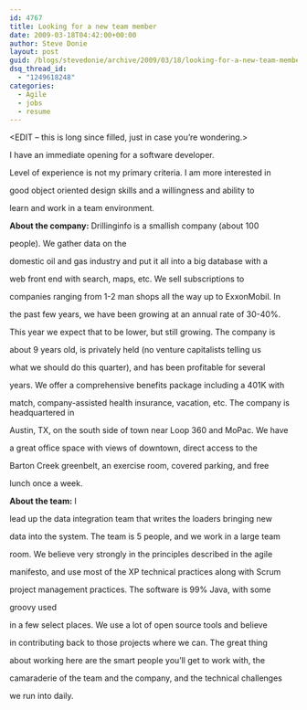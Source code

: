 ```yaml
---
id: 4767
title: Looking for a new team member
date: 2009-03-18T04:42:00+00:00
author: Steve Donie
layout: post
guid: /blogs/stevedonie/archive/2009/03/18/looking-for-a-new-team-member.aspx
dsq_thread_id:
  - "1249618248"
categories:
  - Agile
  - jobs
  - resume
---
```

<EDIT &#8211; this is long since filled, just in case you&#8217;re wondering.>

I have an immediate opening for a software developer.
  
Level of experience is not my primary criteria. I am more interested in
  
good object oriented design skills and a willingness and ability to
  
learn and work in a team environment.

**About the company:** Drillinginfo is a smallish company (about 100
  
people). We gather data on the
  
domestic oil and gas industry and put it all into a big database with a
  
web front end with search, maps, etc. We sell subscriptions to
  
companies ranging from 1-2 man shops all the way up to ExxonMobil. In
  
the past few years, we have been growing at an annual rate of 30-40%.
  
This year we expect that to be lower, but still growing. The company is
  
about 9 years old, is privately held (no venture capitalists telling us
  
what we should do this quarter), and has been profitable for several
  
years. We offer a comprehensive benefits package including a 401K with
  
match, company-assisted health insurance, vacation, etc. The company is headquartered in
  
Austin, TX, on the south side of town near Loop 360 and MoPac. We have
  
a great office space with views of downtown, direct access to the
  
Barton Creek greenbelt, an exercise room, covered parking, and free
  
lunch once a week. 

**About the team:** I
  
lead up the data integration team that writes the loaders bringing new
  
data into the system. The team is 5 people, and we work in a large team
  
room. We believe very strongly in the principles described in the agile
  
manifesto, and use most of the XP technical practices along with Scrum
  
project management practices. The software is 99% Java, with some
  
groovy used
  
in a few select places. We use a lot of open source tools and believe
  
in contributing back to those projects where we can. The great thing
  
about working here are the smart people you&#8217;ll get to work with, the
  
camaraderie of the team and the company, and the technical challenges
  
we run into daily.